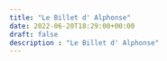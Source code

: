 ```yaml
---
title: "Le Billet d' Alphonse"
date: 2022-06-20T18:29:00+00:00
draft: false
description : "Le Billet d' Alphonse"
---
```

